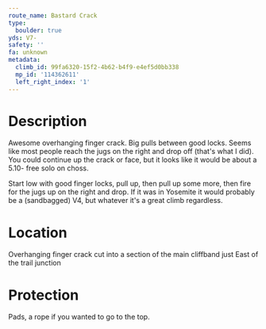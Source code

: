 ```yaml
---
route_name: Bastard Crack
type:
  boulder: true
yds: V7-
safety: ''
fa: unknown
metadata:
  climb_id: 99fa6320-15f2-4b62-b4f9-e4ef5d0bb338
  mp_id: '114362611'
  left_right_index: '1'
---
```

# Description
Awesome overhanging finger crack. Big pulls between good locks. Seems like most people reach the jugs on the right and drop off (that's what I did). You could continue up the crack or face, but it looks like it would be about a 5.10- free solo on choss.

Start low with good finger locks, pull up, then pull up some more, then fire for the jugs up on the right and drop. If it was in Yosemite it would probably be a (sandbagged) V4, but whatever it's a great climb regardless.

# Location
Overhanging finger crack cut into a section of the main cliffband just East of the trail junction

# Protection
Pads, a rope if you wanted to go to the top.
